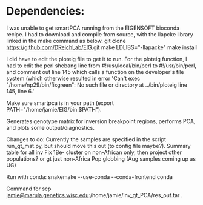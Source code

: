 # Dependencies:
I was unable to get smartPCA running from the EIGENSOFT bioconda recipe. I had to download and
compile from source, with the llapcke library linked in the make command as below.
git clone https://github.com/DReichLab/EIG.git
make LDLIBS="-llapacke"
make install

I did have to edit the ploteig file to get it to run.
For the ploteig function, I had to edit the perl shebang line from #!/usr/local/bin/perl to #!/usr/bin/perl, 
and comment out line 145 which calls a function on the developer's file system (which otherwise resulted in error
'Can't exec "/home/np29/bin/fixgreen": No such file or directory at ../bin/ploteig line 145, <FF> line 6.'

Make sure smartpca is in your path (export PATH="/home/jamie/EIG/bin:$PATH").

Generates genotype matrix for inversion breakpoint regions, performs PCA, and plots some output/diagnostics.

Changes to do:
Currently the samples are specified in the script run_gt_mat.py, but should move this out (to config file maybe?).
Summary table for all inv
Fix 1Be- cluster on non-African only, then project other populations? or gt just non-Africa
Pop globbing (Aug samples coming up as UG)

Run with conda:
snakemake --use-conda --conda-frontend conda 


Command for 
scp jamie@marula.genetics.wisc.edu:/home/jamie/inv_gt_PCA/res_out.tar .
